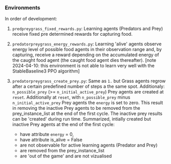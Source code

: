 ### Environments
In order of development:
1. `predpreygrass_fixed_rewards.py`:
Learning agents (Predators and Prey) receive fixed pre determined rewards for capturing food.

2. `predatorpreygrass_energy_rewards.py`:
Learning 'alive' agents observe energy level of possible food agents in their observation range and, by capturing, receive a reward depending on the accumulated energy of the caught food agent (the caught food agent dies thereafter). [note 2024-04-10: this environment is not able to learn very well with the StableBaseline3 PPO algorithm]

3. `predatorpreygrass_create_prey.py`: Same as `1.` but Grass agents regrow after a certain predefined number of steps a the same spot. Additionaly: `n_possible_prey` (>= `n_initial_active_prey`) Prey agents are created at `reset`.
   Additionally at `reset`, with `n_possible_prey` minus `n_initial_active_prey` Prey agents the `energy` is set to zero.
   This result in removing the inactive Prey agents to be removed from the prey_instance_list at the end of the first cycle.
   The inactive prey results can be 'created' during run time. Summarized, intially created but inactive Prey agents at the end of the first cycle:
    - have attribute `energy` = 0,
    - have attribute is_alive = False
    - are not observable for active learning agents (Predator and Prey)
    - are removed from the prey_instance_list
    - are 'out of the game' and are not vizualised

